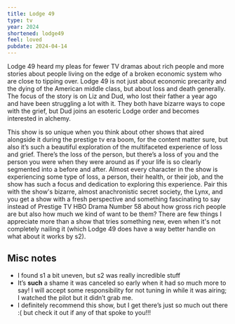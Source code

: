 ```yaml
---
title: Lodge 49
type: tv
year: 2024
shortened: lodge49
feel: loved
pubdate: 2024-04-14
---
```



Lodge 49 heard my pleas for fewer TV dramas about rich people and more stories about people living on the edge of a broken economic system who are close to tipping over. Lodge 49 is not just about economic precarity and the dying of the American middle class, but about loss and death generally. The focus of the story is on Liz and Dud, who lost their father a year ago and have been struggling a lot with it. They both have bizarre ways to cope with the grief, but Dud joins an esoteric Lodge order and becomes interested in alchemy.  
  
This show is so unique when you think about other shows that aired alongside it during the prestige tv era boom, for the content matter sure, but also it’s such a beautiful exploration of the multifaceted experience of loss and grief. There’s the loss of the person, but there’s a loss of you and the person you were when they were around as if your life is so clearly segmented into a before and after. Almost every character in the show is experiencing some type of loss, a person, their health, or their job, and the show has such a focus and dedication to exploring this experience. Pair this with the show's bizarre, almost anachronistic secret society, the Lynx, and you get a show with a fresh perspective and something fascinating to say instead of Prestige TV HBO Drama Number 58 about how gross rich people are but also how much we kind of want to be them? There are few things I appreciate more than a show that tries something new, even when it's not completely nailing it (which Lodge 49 does have a way better handle on what about it works by s2).  

## Misc notes

- I found s1 a bit uneven, but s2 was really incredible stuff
- It’s **such** a shame it was canceled so early when it had so much more to say! I will accept some responsibility for not tuning in while it was airing; I watched the pilot but it didn’t grab me.
- I definitely recommend this show, but I get there’s just so much out there :( but check it out if any of that spoke to you!!!
